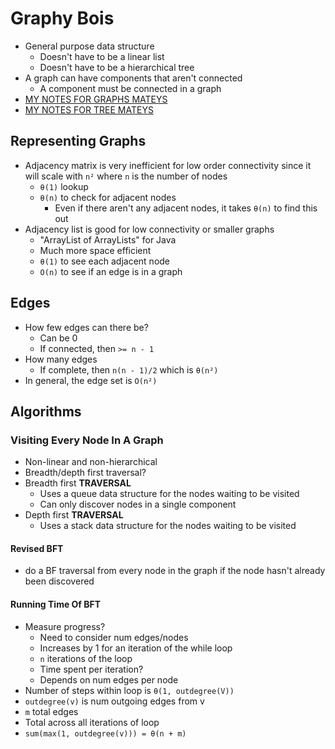 # Graphy Bois

- General purpose data structure
  - Doesn't have to be a linear list
  - Doesn't have to be a hierarchical tree
- A graph can have components that aren't connected
  - A component must be connected in a graph
- [MY NOTES FOR GRAPHS MATEYS](https://github.com/eniallator/Data-Structures-and-Algorithms-Notes/tree/master/Graphs)
- [MY NOTES FOR TREE MATEYS](https://github.com/eniallator/Data-Structures-and-Algorithms-Notes/tree/master/Trees)

## Representing Graphs

- Adjacency matrix is very inefficient for low order connectivity since it will scale with `n²` where `n` is the number of nodes
  - `θ(1)` lookup
  - `θ(n)` to check for adjacent nodes
    - Even if there aren't any adjacent nodes, it takes `θ(n)` to find this out
- Adjacency list is good for low connectivity or smaller graphs
  - "ArrayList of ArrayLists" for Java
  - Much more space efficient
  - `θ(1)` to see each adjacent node
  - `O(n)` to see if an edge is in a graph

## Edges

- How few edges can there be?
  - Can be 0
  - If connected, then `>= n - 1`
- How many edges
  - If complete, then `n(n - 1)/2` which is `θ(n²)`
- In general, the edge set is `O(n²)`

## Algorithms

### Visiting Every Node In A Graph

- Non-linear and non-hierarchical
- Breadth/depth first traversal?
- Breadth first **TRAVERSAL**
  - Uses a queue data structure for the nodes waiting to be visited
  - Can only discover nodes in a single component
- Depth first **TRAVERSAL**
  - Uses a stack data structure for the nodes waiting to be visited

#### Revised BFT

- do a BF traversal from every node in the graph if the node hasn't already been discovered

#### Running Time Of BFT

- Measure progress?
  - Need to consider num edges/nodes
  - Increases by 1 for an iteration of the while loop
  - `n` iterations of the loop
  - Time spent per iteration?
  - Depends on num edges per node
- Number of steps within loop is `θ(1, outdegree(V))`
- `outdegree(v)` is num outgoing edges from v
- `m` total edges
- Total across all iterations of loop
- `sum(max(1, outdegree(v))) = θ(n + m)`
